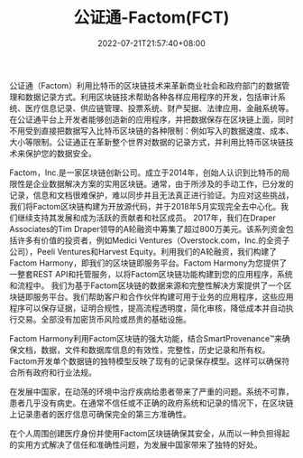 ﻿---
weight: 
title: "公证通-Factom(FCT)"
description: "公证通（Factom）利用比特币的区块链技术来革新商业社会和政府部门的数据管理和数据记录方式"
date: 2022-07-21T21:57:40+08:00
lastmod: 2022-07-21T16:45:40+08:00
draft: false
authors: ["seven"]
featuredImage: "gongzhengtong-factomfct.webp"
link: "https://accumulatenetwork.io/"
tags: ["数字代币","公证通-Factom(FCT)"]
categories: ["navigation"]
navigation: ["数字代币"]
lightgallery: true
toc: true
pinned: false
recommend: false
recommend1: false
---
公证通（Factom）利用比特币的区块链技术来革新商业社会和政府部门的数据管理和数据记录方式。利用区块链技术帮助各种各样应用程序的开发，包括审计系统、医疗信息记录、供应链管理、投票系统、财产契据、法律应用、金融系统等。在公证通平台上开发者能够创造新的应用程序，并把数据保存在区块链上面，同时不用受到直接把数据写入比特币区块链的各种限制：例如写入的数据速度、成本、大小等限制。公证通正在革新整个世界对数据的记录方式，并利用比特币区块链技术来保护您的数据安全。

Factom，Inc.是一家区块链创新公司。成立于2014年，创始人认识到比特币的局限性是企业数据解决方案的实用区块链。通常，由于所涉及的手动工作，已分发的记录，信息和文档很难保护，难以同步并且无法真正进行验证。为应对这些挑战，我们将Factom区块链构建为开放源代码，并于2018年5月实现完全去中心化。我们继续支持其发展和成为活跃的贡献者和社区成员。
2017年，我们在Draper Associates的Tim Draper领导的A轮融资中筹集了超过800万美元。该系列资金包括许多有价值的投资者，例如Medici Ventures（Overstock.com，Inc.的全资子公司），Peeli Ventures和Harvest Equity。利用我们的A轮融资，我们构建了Factom Harmony，即我们的区块链即服务平台。Factom Harmony为您提供了一整套REST API和托管服务，以将Factom区块链功能构建到您的应用程序，系统和流程中。
我们为基于Factom区块链的数据来源和完整性解决方案提供了一个区块链即服务平台。我们帮助客户和合作伙伴构建可用于业务的应用程序，这些应用程序可以保存证据，证明合规性，提高流程透明度，简化审核，降低成本并自动执行交易。全部没有加密货币风险或昂贵的基础设施。

Factom Harmony利用Factom区块链的强大功能，结合SmartProvenance™来确保文档，数据，文件和数据库信息的有效性，完整性，历史记录和所有权。Factom开发单个数据链的独特模型反映了现有的记录保存模型。这样可以确保符合所有政府和行业法规。

在发展中国家，在动荡的环境中治疗疾病给患者带来了严重的问题。系统不可靠，患者几乎没有病史。在通常不信任或不正确的政府系统和记录的情况下，在区块链上记录患者的医疗信息可确保完全的第三方准确性。

在个人周围创建医疗身份并使用Factom区块链确保其安全，从而以一种负担得起的实用方式解决了信任和准确性问题，为发展中国家带来了独特的好处。
